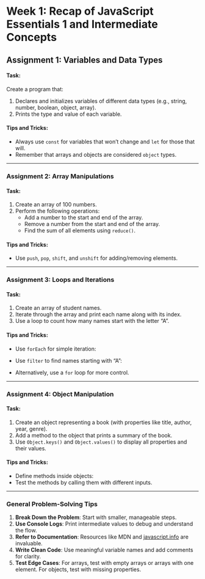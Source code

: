 # Week 1: Recap of JavaScript Essentials 1 and Intermediate Concepts 

## **Assignment 1: Variables and Data Types**

#### Task:
Create a program that:
1. Declares and initializes variables of different data types (e.g., string, number, boolean, object, array).
2. Prints the type and value of each variable.

#### Tips and Tricks:
- Always use `const` for variables that won’t change and `let` for those that will.
- Remember that arrays and objects are considered `object` types.

---

### **Assignment 2: Array Manipulations**
#### Task:
1. Create an array of 100 numbers.
2. Perform the following operations:
   - Add a number to the start and end of the array.
   - Remove a number from the start and end of the array.
   - Find the sum of all elements using `reduce()`.

#### Tips and Tricks:
- Use `push`, `pop`, `shift`, and `unshift` for adding/removing elements.
---

### **Assignment 3: Loops and Iterations**
#### Task:
1. Create an array of student names.
2. Iterate through the array and print each name along with its index.
3. Use a loop to count how many names start with the letter “A”.

#### Tips and Tricks:
- Use `forEach` for simple iteration:
 
- Use `filter` to find names starting with “A”:
- Alternatively, use a `for` loop for more control.

---

### **Assignment 4: Object Manipulation**
#### Task:
1. Create an object representing a book (with properties like title, author, year, genre).
2. Add a method to the object that prints a summary of the book.
3. Use `Object.keys()` and `Object.values()` to display all properties and their values.

#### Tips and Tricks:
- Define methods inside objects:
- Test the methods by calling them with different inputs.

---

### **General Problem-Solving Tips**
1. **Break Down the Problem**: Start with smaller, manageable steps.
2. **Use Console Logs**: Print intermediate values to debug and understand the flow.
3. **Refer to Documentation**: Resources like MDN and [javascript.info](https://javascript.info) are invaluable.
4. **Write Clean Code**: Use meaningful variable names and add comments for clarity.
5. **Test Edge Cases**: For arrays, test with empty arrays or arrays with one element. For objects, test with missing properties.

